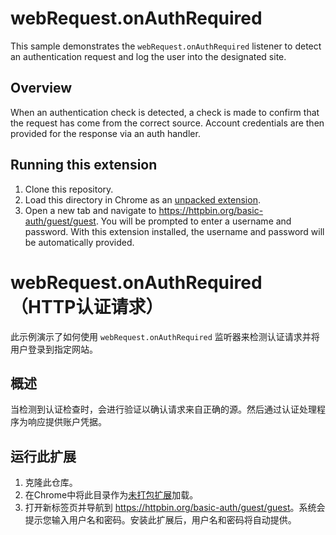 # webRequest.onAuthRequired

This sample demonstrates the `webRequest.onAuthRequired` listener to detect an authentication request and log the user into the designated site.

## Overview

When an authentication check is detected, a check is made to confirm that the request has come from the correct source. Account credentials are then provided for the response via an auth handler.

## Running this extension

1. Clone this repository.
2. Load this directory in Chrome as an [unpacked extension](https://developer.chrome.com/docs/extensions/mv3/getstarted/development-basics/#load-unpacked).
3. Open a new tab and navigate to <https://httpbin.org/basic-auth/guest/guest>. You will be prompted to enter a username and password. With this extension installed, the username and password will be automatically provided.

# webRequest.onAuthRequired（HTTP认证请求）

此示例演示了如何使用 `webRequest.onAuthRequired` 监听器来检测认证请求并将用户登录到指定网站。

## 概述

当检测到认证检查时，会进行验证以确认请求来自正确的源。然后通过认证处理程序为响应提供账户凭据。

## 运行此扩展

1. 克隆此仓库。
2. 在Chrome中将此目录作为[未打包扩展](https://developer.chrome.com/docs/extensions/mv3/getstarted/development-basics/#load-unpacked)加载。
3. 打开新标签页并导航到 <https://httpbin.org/basic-auth/guest/guest>。系统会提示您输入用户名和密码。安装此扩展后，用户名和密码将自动提供。
